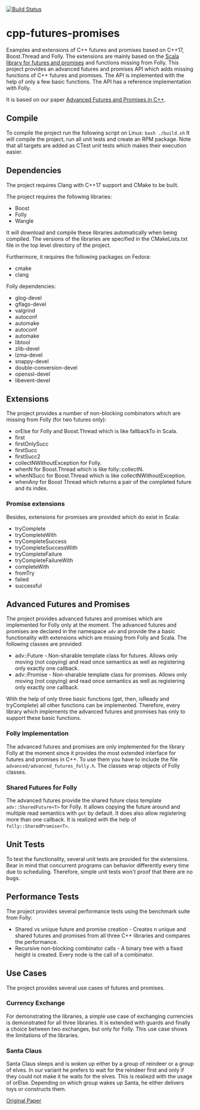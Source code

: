 [![Build Status](https://travis-ci.org/tdauth/cpp-futures-promises.svg?branch=master)](https://travis-ci.org/tdauth/cpp-futures-promises)

# cpp-futures-promises
Examples and extensions of C++ futures and promises based on C++17, Boost.Thread and Folly.
The extensions are mainly based on the [Scala library for futures and promises](http://docs.scala-lang.org/overviews/core/futures.html) and functions missing from Folly.
This project provides an advanced futures and promises API which adds missing functions of C++ futures and promises.
The API is implemented with the help of only a few basic functions. The API has a reference implementation with Folly.

It is based on our paper [Advanced Futures and Promises in C++](http://www.home.hs-karlsruhe.de/~suma0002/publications/advanced-futures-promises-cpp.pdf).

## Compile
To compile the project run the following script on Linux:
`bash ./build.sh`
It will compile the project, run all unit tests and create an RPM package.
Note that all targets are added as CTest unit tests which makes their execution easier.

## Dependencies
The project requires Clang with C++17 support and CMake to be built.

The project requires the following libraries:
* Boost
* Folly
* Wangle

It will download and compile these libraries automatically when being compiled.
The versions of the libraries are specified in the CMakeLists.txt file in the top level directory of the project.

Furthermore, it requires the following packages on Fedora:
* cmake
* clang

Folly dependencies:
* glog-devel
* gflags-devel
* valgrind
* autoconf
* automake
* autoconf
* automake
* libtool
* zlib-devel
* lzma-devel
* snappy-devel
* double-conversion-devel
* openssl-devel
* libevent-devel

## Extensions
The project provides a number of non-blocking combinators which are missing from Folly (for two futures only):
* orElse for Folly and Boost.Thread which is like fallbackTo in Scala.
* first
* firstOnlySucc
* firstSucc
* firstSucc2
* collectNWithoutException for Folly.
* whenN for Boost.Thread which is like folly::collectN.
* whenNSucc for Boost.Thread which is like collectNWithoutException.
* whenAny for Boost Thread which returns a pair of the completed future and its index.

### Promise extensions
Besides, extensions for promises are provided which do exist in Scala:
* tryComplete
* tryCompleteWith
* tryCompleteSuccess
* tryCompleteSuccessWith
* tryCompleteFailure
* tryCompleteFailureWith
* completeWith
* fromTry
* failed
* successful

## Advanced Futures and Promises
The project provides advanced futures and promises which are implemented for Folly only at the moment.
The advanced futures and promises are declared in the namespace `adv` and provide the a basic functionality with extensions
which are missing from Folly and Scala.
The following classes are provided:
* adv::Future<T> - Non-sharable template class for futures. Allows only moving (not copying) and read once semantics as well as registering only exactly one callback.
* adv::Promise<T> - Non-sharable template class for promises. Allows only moving (not copying) and read once semantics as well as registering only exactly one callback.

With the help of only three basic functions (get, then, isReady and tryComplete) all other functions can be implemented.
Therefore, every library which implements the advanced futures and promises has only to support these basic functions.

### Folly Implementation
The advanced futures and promises are only implemented for the library Folly at the moment since it provides the most extended interface for futures and promises in C++.
To use them you have to include the file `advanced/advanced_futures_folly.h`.
The classes wrap objects of Folly classes.

### Shared Futures for Folly
The advanced futures provide the shared future class template `adv::SharedFuture<T>` for Folly. It allows copying the future around and
multiple read semantics with `get` by default. It does also allow registering more than one callback.
It is realized with the help of `folly::SharedPromise<T>`.

## Unit Tests
To test the functionality, several unit tests are provided for the extensions.
Bear in mind that concurrent programs can behavior differently every time due to scheduling.
Therefore, simple unit tests won't proof that there are no bugs.

## Performance Tests
The project provides several performance tests using the benchmark suite from Folly:
* Shared vs unique future and promise creation - Creates n unique and shared futures and promises from all three C++ libraries and compares the performance.
* Recursive non-blocking combinator calls - A binary tree with a fixed height is created. Every node is the call of a combinator.

## Use Cases
The project provides several use cases of futures and promises.

### Currency Exchange
For demonstrating the libraries, a simple use case of exchanging currencies is demonstrated for all three libraries.
It is extended with guards and finally a choice between two exchanges, but only for Folly.
This use case shows the limitations of the libraries.

### Santa Claus
Santa Claus sleeps and is woken up either by a group of reindeer or a group of elves.
In our variant he prefers to wait for the reindeer first and only if they could not make it he waits for the elves.
This is realiezd with the usage of orElse.
Depending on which group wakes up Santa, he either delivers toys or constructs them.

[Original Paper](http://dl.acm.org/citation.cfm?id=187391)